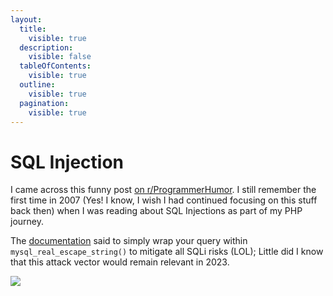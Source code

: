 ```yaml
---
layout:
  title:
    visible: true
  description:
    visible: false
  tableOfContents:
    visible: true
  outline:
    visible: true
  pagination:
    visible: true
---
```


# SQL Injection

I came across this funny post [on r/ProgrammerHumor](https://www.reddit.com/r/ProgrammerHumor/comments/k0r22a/sql\_injections\_are\_still\_a\_problem\_in\_2255/). I still remember the first time in 2007 (Yes! I know, I wish I had continued focusing on this stuff back then) when I was reading about SQL Injections as part of my PHP journey.&#x20;

The [documentation](https://www.php.net/manual/en/function.mysql-real-escape-string.php) said to simply wrap your query within `mysql_real_escape_string()` to mitigate all SQLi risks (LOL); Little did I know that this attack vector would remain relevant in 2023.

![](https://jawad.ca/images/2255sqli.png)
